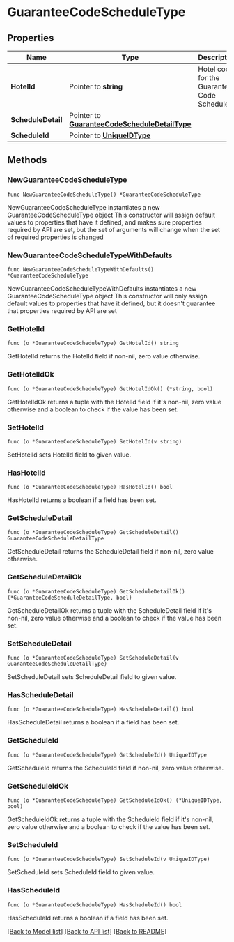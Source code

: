 # GuaranteeCodeScheduleType

## Properties

Name | Type | Description | Notes
------------ | ------------- | ------------- | -------------
**HotelId** | Pointer to **string** | Hotel code for the Guarantee Code Schedule. | [optional] 
**ScheduleDetail** | Pointer to [**GuaranteeCodeScheduleDetailType**](GuaranteeCodeScheduleDetailType.md) |  | [optional] 
**ScheduleId** | Pointer to [**UniqueIDType**](UniqueIDType.md) |  | [optional] 

## Methods

### NewGuaranteeCodeScheduleType

`func NewGuaranteeCodeScheduleType() *GuaranteeCodeScheduleType`

NewGuaranteeCodeScheduleType instantiates a new GuaranteeCodeScheduleType object
This constructor will assign default values to properties that have it defined,
and makes sure properties required by API are set, but the set of arguments
will change when the set of required properties is changed

### NewGuaranteeCodeScheduleTypeWithDefaults

`func NewGuaranteeCodeScheduleTypeWithDefaults() *GuaranteeCodeScheduleType`

NewGuaranteeCodeScheduleTypeWithDefaults instantiates a new GuaranteeCodeScheduleType object
This constructor will only assign default values to properties that have it defined,
but it doesn't guarantee that properties required by API are set

### GetHotelId

`func (o *GuaranteeCodeScheduleType) GetHotelId() string`

GetHotelId returns the HotelId field if non-nil, zero value otherwise.

### GetHotelIdOk

`func (o *GuaranteeCodeScheduleType) GetHotelIdOk() (*string, bool)`

GetHotelIdOk returns a tuple with the HotelId field if it's non-nil, zero value otherwise
and a boolean to check if the value has been set.

### SetHotelId

`func (o *GuaranteeCodeScheduleType) SetHotelId(v string)`

SetHotelId sets HotelId field to given value.

### HasHotelId

`func (o *GuaranteeCodeScheduleType) HasHotelId() bool`

HasHotelId returns a boolean if a field has been set.

### GetScheduleDetail

`func (o *GuaranteeCodeScheduleType) GetScheduleDetail() GuaranteeCodeScheduleDetailType`

GetScheduleDetail returns the ScheduleDetail field if non-nil, zero value otherwise.

### GetScheduleDetailOk

`func (o *GuaranteeCodeScheduleType) GetScheduleDetailOk() (*GuaranteeCodeScheduleDetailType, bool)`

GetScheduleDetailOk returns a tuple with the ScheduleDetail field if it's non-nil, zero value otherwise
and a boolean to check if the value has been set.

### SetScheduleDetail

`func (o *GuaranteeCodeScheduleType) SetScheduleDetail(v GuaranteeCodeScheduleDetailType)`

SetScheduleDetail sets ScheduleDetail field to given value.

### HasScheduleDetail

`func (o *GuaranteeCodeScheduleType) HasScheduleDetail() bool`

HasScheduleDetail returns a boolean if a field has been set.

### GetScheduleId

`func (o *GuaranteeCodeScheduleType) GetScheduleId() UniqueIDType`

GetScheduleId returns the ScheduleId field if non-nil, zero value otherwise.

### GetScheduleIdOk

`func (o *GuaranteeCodeScheduleType) GetScheduleIdOk() (*UniqueIDType, bool)`

GetScheduleIdOk returns a tuple with the ScheduleId field if it's non-nil, zero value otherwise
and a boolean to check if the value has been set.

### SetScheduleId

`func (o *GuaranteeCodeScheduleType) SetScheduleId(v UniqueIDType)`

SetScheduleId sets ScheduleId field to given value.

### HasScheduleId

`func (o *GuaranteeCodeScheduleType) HasScheduleId() bool`

HasScheduleId returns a boolean if a field has been set.


[[Back to Model list]](../README.md#documentation-for-models) [[Back to API list]](../README.md#documentation-for-api-endpoints) [[Back to README]](../README.md)


